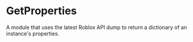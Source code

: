 # GetProperties
 A module that uses the latest Roblox API dump to return a dictionary of an instance's properties.
